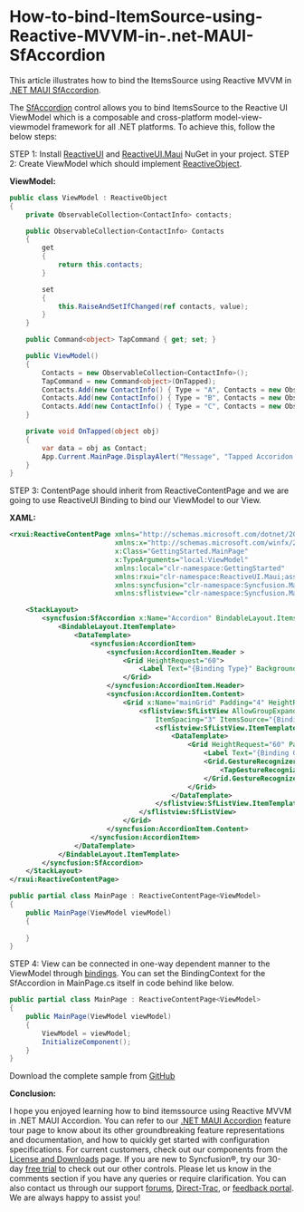 # How-to-bind-ItemSource-using-Reactive-MVVM-in-.net-MAUI-SfAccordion

This article illustrates how to bind the ItemsSource using Reactive MVVM in  [.NET MAUI SfAccordion](https://www.syncfusion.com/maui-controls/maui-accordion).

The [SfAccordion](https://help.syncfusion.com/maui/accordion/getting-started) control allows you to bind ItemsSource to the Reactive UI ViewModel which is a composable and cross-platform model-view-viewmodel framework for all .NET platforms.
To achieve this, follow the below steps:

STEP 1: Install [ReactiveUI](https://www.nuget.org/packages/ReactiveUI/) and [ReactiveUI.Maui](https://www.nuget.org/packages/ReactiveUI.Maui/) NuGet in your project.
STEP 2: Create ViewModel which should implement [ReactiveObject](https://www.reactiveui.net/docs/handbook/view-models/).

**ViewModel:**

```csharp
public class ViewModel : ReactiveObject
{
    private ObservableCollection<ContactInfo> contacts;

    public ObservableCollection<ContactInfo> Contacts
    {
        get
        {
            return this.contacts;
        }

        set
        {
            this.RaiseAndSetIfChanged(ref contacts, value);
        }
    }

    public Command<object> TapCommand { get; set; }

    public ViewModel()
    {
        Contacts = new ObservableCollection<ContactInfo>();
        TapCommand = new Command<object>(OnTapped);
        Contacts.Add(new ContactInfo() { Type = "A", Contacts = new ObservableCollection<Contact>() { new Contact() { ContactName = "Adam" }, new Contact { ContactName = "Aaron" } } });
        Contacts.Add(new ContactInfo() { Type = "B", Contacts = new ObservableCollection<Contact>() { new Contact() { ContactName = "Bolt" }, new Contact { ContactName = "Bush" } } });
        Contacts.Add(new ContactInfo() { Type = "C", Contacts = new ObservableCollection<Contact>() { new Contact() { ContactName = "Clark" }, new Contact { ContactName = "Clara" } } });
    }

    private void OnTapped(object obj)
    {
        var data = obj as Contact;
        App.Current.MainPage.DisplayAlert("Message", "Tapped Accoridon item is : " + data.ContactName, "Ok");
    }
}

```

STEP 3: ContentPage should inherit from ReactiveContentPage<TViewModel> and we are going to use ReactiveUI Binding to bind our ViewModel to our View.

**XAML:**

```xml
<rxui:ReactiveContentPage xmlns="http://schemas.microsoft.com/dotnet/2021/maui"
                          xmlns:x="http://schemas.microsoft.com/winfx/2009/xaml"
                          x:Class="GettingStarted.MainPage" 
                          x:TypeArguments="local:ViewModel"
                          xmlns:local="clr-namespace:GettingStarted"
                          xmlns:rxui="clr-namespace:ReactiveUI.Maui;assembly=ReactiveUI.Maui"
                          xmlns:syncfusion="clr-namespace:Syncfusion.Maui.Accordion;assembly=Syncfusion.Maui.Expander"
                          xmlns:sflistview="clr-namespace:Syncfusion.Maui.ListView;assembly=Syncfusion.Maui.ListView">

    <StackLayout>
        <syncfusion:SfAccordion x:Name="Accordion" BindableLayout.ItemsSource="{Binding Contacts}" ExpandMode="SingleOrNone" >
            <BindableLayout.ItemTemplate>
                <DataTemplate>
                    <syncfusion:AccordionItem>
                        <syncfusion:AccordionItem.Header >
                            <Grid HeightRequest="60">
                                <Label Text="{Binding Type}" BackgroundColor="Aqua" VerticalTextAlignment="Center" HorizontalTextAlignment="Center"/>
                            </Grid>
                        </syncfusion:AccordionItem.Header>
                        <syncfusion:AccordionItem.Content>
                            <Grid x:Name="mainGrid" Padding="4" HeightRequest="135" >
                                <sflistview:SfListView AllowGroupExpandCollapse="True" IsScrollingEnabled="False" x:Name="listView" AutoFitMode="DynamicHeight"
                                    ItemSpacing="3" ItemsSource="{Binding Contacts}" >
                                    <sflistview:SfListView.ItemTemplate>
                                        <DataTemplate>
                                            <Grid HeightRequest="60" Padding="1" >
                                                <Label Text="{Binding ContactName}" BackgroundColor="LightBlue"/>
                                                <Grid.GestureRecognizers>
                                                    <TapGestureRecognizer Command="{Binding Path=BindingContext.TapCommand, Source={x:Reference Accordion}}" CommandParameter="{Binding .}" />
                                                </Grid.GestureRecognizers>
                                            </Grid>
                                        </DataTemplate>
                                    </sflistview:SfListView.ItemTemplate>
                                </sflistview:SfListView>
                            </Grid>
                        </syncfusion:AccordionItem.Content>
                    </syncfusion:AccordionItem>
                </DataTemplate>
            </BindableLayout.ItemTemplate>
        </syncfusion:SfAccordion>
    </StackLayout>
</rxui:ReactiveContentPage>

```
```csharp
public partial class MainPage : ReactiveContentPage<ViewModel>
{
    public MainPage(ViewModel viewModel)
    {
        
    }
}

```

STEP 4: View can be connected in one-way dependent manner to the ViewModel through [bindings](https://www.reactiveui.net/docs/handbook/data-binding/). You can set the BindingContext for the SfAccordion in MainPage.cs itself in code behind like below.

```csharp
public partial class MainPage : ReactiveContentPage<ViewModel>
{
    public MainPage(ViewModel viewModel)
    {
        ViewModel = viewModel;
        InitializeComponent();
    }
}
```

 Download the complete sample from [GitHub](https://github.com/SyncfusionExamples/How-to-bind-ItemSource-using-Reactive-MVVM-in-.net-MAUI-SfAccordion)



**Conclusion:**

I hope you enjoyed learning how to bind itemssource using Reactive MVVM in .NET MAUI Accordion.
You can refer to our [.NET MAUI Accordion](https://www.syncfusion.com/maui-controls/maui-accordion) feature tour page to know about its other groundbreaking feature representations and documentation, and how to quickly get started with configuration specifications.
For current customers, check out our components from the [License and Downloads](https://support.syncfusion.com/create) page. If you are new to Syncfusion®, try our 30-day [free trial](https://www.syncfusion.com/downloads/maui/confirm) to check out our other controls.
Please let us know in the comments section if you have any queries or require clarification. You can also contact us through our support [forums](https://www.syncfusion.com/forums/), [Direct-Trac](https://support.syncfusion.com/create), or [feedback portal](https://www.syncfusion.com/feedback/maui?control=sfaccordion). We are always happy to assist you!